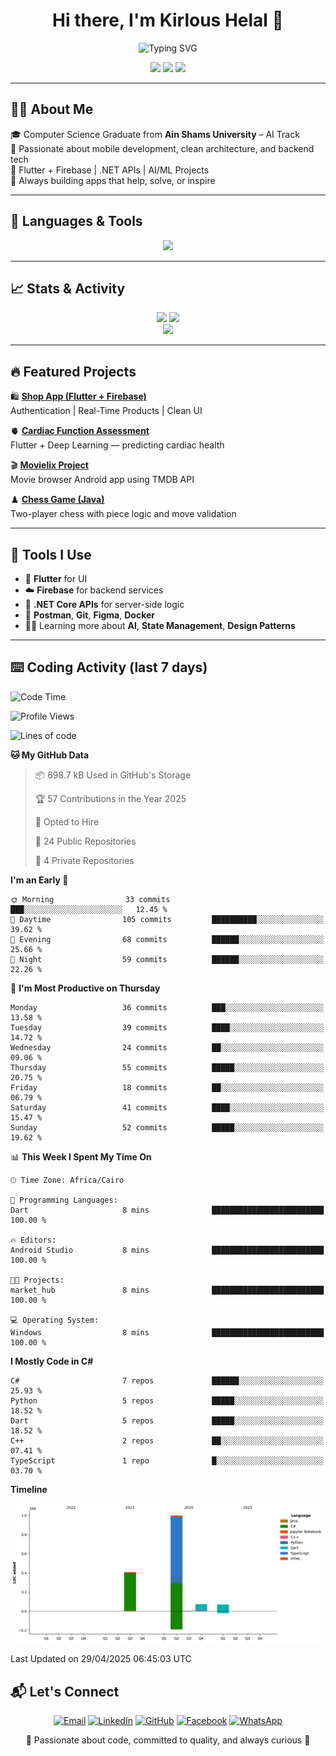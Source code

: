<h1 align="center">Hi there, I'm Kirlous Helal 👋</h1>

<p align="center">
  <img 
    src="https://readme-typing-svg.demolab.com?font=Fira+Code&weight=600&pause=1000&center=true&vCenter=true&multiline=true&width=500&height=90&lines=Flutter+Developer+💙;Backend+.NET+Explorer+⚙️;Always+Learning+New+Tech+🔥" 
    alt="Typing SVG" 
  />
</p>

<p align="center">
  <a href="mailto:kirlous.helal2@gmail.com"><img src="https://img.shields.io/badge/Gmail-D14836?style=flat-square&logo=gmail&logoColor=white" /></a>
  <a href="https://www.linkedin.com/in/kirlous-helal"><img src="https://img.shields.io/badge/LinkedIn-0077B5?style=flat-square&logo=linkedin&logoColor=white" /></a>
  <a href="https://github.com/kirlousHelal"><img src="https://img.shields.io/badge/GitHub-000?style=flat-square&logo=github&logoColor=white" /></a>
</p>

---

## 👨‍💻 About Me

🎓 Computer Science Graduate from **Ain Shams University** – AI Track  
🧠 Passionate about mobile development, clean architecture, and backend tech  
💼 Flutter + Firebase | .NET APIs | AI/ML Projects  
🚀 Always building apps that help, solve, or inspire

---

## 🧠 Languages & Tools

<p align="center">
  <img src="https://skillicons.dev/icons?i=flutter,dart,firebase,docker,git,github,python,java,cs,visualstudio,vscode,linux,figma&theme=dark" />
</p>

---

## 📈 Stats & Activity

<p align="center">
  <img src="https://github-readme-stats.vercel.app/api?username=kirlousHelal&show_icons=true&theme=react" height="170" />
  <img src="https://github-readme-streak-stats.herokuapp.com?user=kirlousHelal&theme=react" height="170"/>
  <br>
  <img src="https://github-readme-activity-graph.vercel.app/graph?username=kirlousHelal&theme=react-dark" />
</p>

---

## 🔥 Featured Projects

🛍️ [**Shop App (Flutter + Firebase)**](https://github.com/kirlousHelal/shop_app_flutter)  
Authentication | Real-Time Products | Clean UI  

🫀 [**Cardiac Function Assessment**](https://github.com/kirlousHelal/Cardiac-Function-Assessment)  
Flutter + Deep Learning — predicting cardiac health  

🎬 [**Movielix Project**](https://github.com/kirlousHelal/Movielix_Project)  
Movie browser Android app using TMDB API  

♟️ [**Chess Game (Java)**](https://github.com/kirlousHelal/Chess-Game)  
Two-player chess with piece logic and move validation

---

## 🧰 Tools I Use

- 📱 **Flutter** for UI
- ☁️ **Firebase** for backend services
- 🔧 **.NET Core APIs** for server-side logic
- 🧪 **Postman**, **Git**, **Figma**, **Docker**
- 👨‍🏫 Learning more about **AI**, **State Management**, **Design Patterns**

---

## ⌨️ Coding Activity (last 7 days)

<!--START_SECTION:waka-->
![Code Time](http://img.shields.io/badge/Code%20Time-32%20mins-blue)

![Profile Views](http://img.shields.io/badge/Profile%20Views-0-blue)

![Lines of code](https://img.shields.io/badge/From%20Hello%20World%20I%27ve%20Written-1.6%20million%20lines%20of%20code-blue)

**🐱 My GitHub Data** 

> 📦 698.7 kB Used in GitHub's Storage 
 > 
> 🏆 57 Contributions in the Year 2025
 > 
> 💼 Opted to Hire
 > 
> 📜 24 Public Repositories 
 > 
> 🔑 4 Private Repositories 
 > 
**I'm an Early 🐤** 

```text
🌞 Morning                33 commits          ███░░░░░░░░░░░░░░░░░░░░░░   12.45 % 
🌆 Daytime                105 commits         ██████████░░░░░░░░░░░░░░░   39.62 % 
🌃 Evening                68 commits          ██████░░░░░░░░░░░░░░░░░░░   25.66 % 
🌙 Night                  59 commits          ██████░░░░░░░░░░░░░░░░░░░   22.26 % 
```
📅 **I'm Most Productive on Thursday** 

```text
Monday                   36 commits          ███░░░░░░░░░░░░░░░░░░░░░░   13.58 % 
Tuesday                  39 commits          ████░░░░░░░░░░░░░░░░░░░░░   14.72 % 
Wednesday                24 commits          ██░░░░░░░░░░░░░░░░░░░░░░░   09.06 % 
Thursday                 55 commits          █████░░░░░░░░░░░░░░░░░░░░   20.75 % 
Friday                   18 commits          ██░░░░░░░░░░░░░░░░░░░░░░░   06.79 % 
Saturday                 41 commits          ████░░░░░░░░░░░░░░░░░░░░░   15.47 % 
Sunday                   52 commits          █████░░░░░░░░░░░░░░░░░░░░   19.62 % 
```


📊 **This Week I Spent My Time On** 

```text
🕑︎ Time Zone: Africa/Cairo

💬 Programming Languages: 
Dart                     8 mins              █████████████████████████   100.00 % 

🔥 Editors: 
Android Studio           8 mins              █████████████████████████   100.00 % 

🐱‍💻 Projects: 
market_hub               8 mins              █████████████████████████   100.00 % 

💻 Operating System: 
Windows                  8 mins              █████████████████████████   100.00 % 
```

**I Mostly Code in C#** 

```text
C#                       7 repos             ██████░░░░░░░░░░░░░░░░░░░   25.93 % 
Python                   5 repos             █████░░░░░░░░░░░░░░░░░░░░   18.52 % 
Dart                     5 repos             █████░░░░░░░░░░░░░░░░░░░░   18.52 % 
C++                      2 repos             ██░░░░░░░░░░░░░░░░░░░░░░░   07.41 % 
TypeScript               1 repo              █░░░░░░░░░░░░░░░░░░░░░░░░   03.70 % 
```



**Timeline**

![Lines of Code chart](https://raw.githubusercontent.com/kirlousHelal/kirlousHelal/main/assets/bar_graph.png)


 Last Updated on 29/04/2025 06:45:03 UTC
<!--END_SECTION:waka-->

## 📬 Let's Connect

<div align="center">

[![Email](https://img.shields.io/badge/Email-kirlous.helal2@gmail.com-red?style=for-the-badge&logo=gmail&logoColor=white)](mailto:kirlous.helal2@gmail.com)
[![LinkedIn](https://img.shields.io/badge/LinkedIn-Kirlous_Helal-blue?style=for-the-badge&logo=linkedin&logoColor=white)](https://www.linkedin.com/in/kirlous-helal)
[![GitHub](https://img.shields.io/badge/GitHub-kirlousHelal-181717?style=for-the-badge&logo=github&logoColor=white)](https://github.com/kirlousHelal)
[![Facebook](https://img.shields.io/badge/Facebook-Profile-1877F2?style=for-the-badge&logo=facebook&logoColor=white)](https://www.facebook.com/kiro.helal)
[![WhatsApp](https://img.shields.io/badge/WhatsApp-Chat-25D366?style=for-the-badge&logo=whatsapp&logoColor=white)](https://wa.me/201201414304)

</div>



<p align="center">💙 Passionate about code, committed to quality, and always curious 💙</p>
